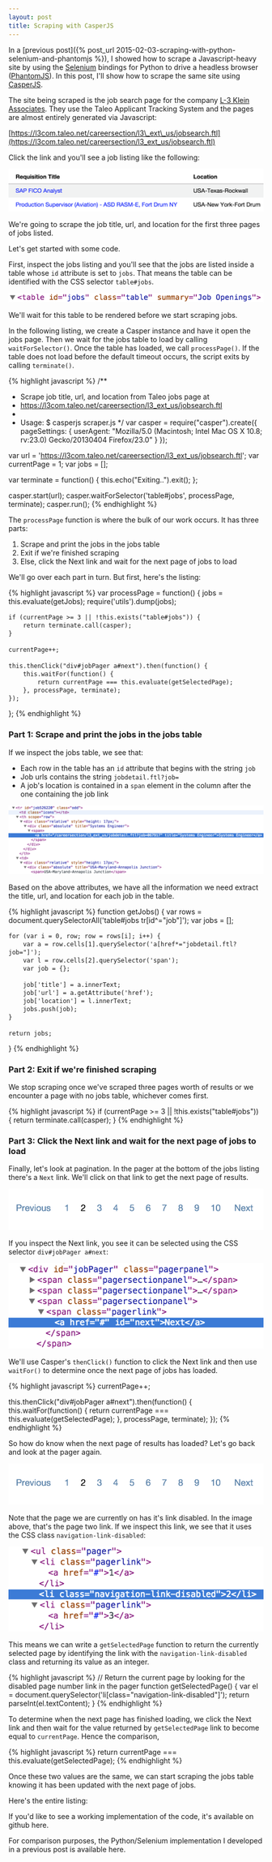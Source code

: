 ```yaml
---
layout: post
title: Scraping with CasperJS
---
```


In a [previous post]({% post_url 2015-02-03-scraping-with-python-selenium-and-phantomjs %}), I showed how to scrape
a Javascript-heavy site by using the [Selenium](http://selenium-python.readthedocs.org/) bindings for Python to drive a headless 
browser ([PhantomJS](http://phantomjs.org/)). In this post, I'll show how to scrape the same site using [CasperJS](http://casperjs.org/).

The site being scraped is the job search page for the company [L-3 Klein Associates](http://www.l-3com.com/careers/us-job-search.html). 
They use the Taleo Applicant Tracking System and the pages are almost entirely generated via Javascript:

[https://l3com.taleo.net/careersection/l3\_ext\_us/jobsearch.ftl](https://l3com.taleo.net/careersection/l3_ext_us/jobsearch.ftl)

Click the link and you'll see a job listing like the following:

![Job Link](/assets/scraping-with-casperjs/joblink.png)

We're going to scrape the job title, url, and location for the first three pages of jobs listed.

Let's get started with some code. 

First, inspect the jobs listing and you'll see that the jobs are listed inside a table whose `id` 
attribute is set to `jobs`. That means the table can be identified with the CSS selector `table#jobs`.

![Jobs table](/assets/scraping-with-casperjs/jobstable.png)

We'll wait for this table to be rendered before we start scraping jobs.

In the following listing, we create a Casper instance and have it open the jobs page. Then we wait for the jobs table to load by 
calling `waitForSelector()`. Once the table has loaded, we call `processPage()`. If the table does not load before the default 
timeout occurs, the script exits by calling `terminate()`.

{% highlight javascript %}
/**
 * Scrape job title, url, and location from Taleo jobs page at 
 * https://l3com.taleo.net/careersection/l3_ext_us/jobsearch.ftl
 *
 * Usage: $ casperjs scraper.js 
 */
var casper = require("casper").create({
    pageSettings: {
        userAgent: "Mozilla/5.0 (Macintosh; Intel Mac OS X 10.8; rv:23.0) Gecko/20130404 Firefox/23.0"
    }
});

var url = 'https://l3com.taleo.net/careersection/l3_ext_us/jobsearch.ftl';
var currentPage = 1;
var jobs = [];

var terminate = function() {
    this.echo("Exiting..").exit();
};

casper.start(url);
casper.waitForSelector('table#jobs', processPage, terminate);
casper.run();
{% endhighlight %}

The `processPage` function is where the bulk of our work occurs. It has three parts:

1. Scrape and print the jobs in the jobs table
2. Exit if we're finished scraping
3. Else, click the Next link and wait for the next page of jobs to load

We'll go over each part in turn. But first, here's the listing:

{% highlight javascript %}
var processPage = function() {
    jobs = this.evaluate(getJobs);
    require('utils').dump(jobs);

    if (currentPage >= 3 || !this.exists("table#jobs")) {
        return terminate.call(casper);
    }

    currentPage++;

    this.thenClick("div#jobPager a#next").then(function() {
        this.waitFor(function() {
            return currentPage === this.evaluate(getSelectedPage);
        }, processPage, terminate);
    });
};
{% endhighlight %}

### Part 1: Scrape and print the jobs in the jobs table

If we inspect the jobs table, we see that:

* Each row in the table has an `id` attribute that begins with the string `job`
* Job urls contains the string `jobdetail.ftl?job=`
* A job's location is contained in a `span` element in the column after the one containing the job link

[![Job Link CSS](/assets/scraping-with-casperjs/joblink_css.png)](/assets/scraping-with-casperjs/joblink_css.png)

Based on the above attributes, we have all the information we need extract the title, url, and location for each
job in the table.

{% highlight javascript %}
function getJobs() {
    var rows = document.querySelectorAll('table#jobs tr[id^="job"]');
    var jobs = [];

    for (var i = 0, row; row = rows[i]; i++) {
        var a = row.cells[1].querySelector('a[href*="jobdetail.ftl?job="]');
        var l = row.cells[2].querySelector('span');
        var job = {};

        job['title'] = a.innerText;
        job['url'] = a.getAttribute('href');
        job['location'] = l.innerText;
        jobs.push(job);
    } 

    return jobs;       
}
{% endhighlight %}

### Part 2: Exit if we're finished scraping

We stop scraping once we've scraped three pages worth of results or we encounter a page
with no jobs table, whichever comes first.

{% highlight javascript %}
if (currentPage >= 3 || !this.exists("table#jobs")) {
    return terminate.call(casper);
}
{% endhighlight %}

### Part 3: Click the Next link and wait for the next page of jobs to load

Finally, let's look at pagination. In the pager at the bottom of the jobs listing there's
a `Next` link. We'll click on that link to get the next page of results.

![Pager Image](/assets/scraping-with-casperjs/pager.png)

If you inspect the Next link, you see it can be selected using the CSS selector `div#jobPager a#next`:

![Next link CSS](/assets/scraping-with-casperjs/nextlink_css.png)

We'll use Casper's `thenClick()` function to click the Next link and then use `waitFor()` to determine
once the next page of jobs has loaded.

{% highlight javascript %}
currentPage++;

this.thenClick("div#jobPager a#next").then(function() {
    this.waitFor(function() {
        return currentPage === this.evaluate(getSelectedPage);
    }, processPage, terminate);
});
{% endhighlight %}

So how do know when the next page of results has loaded? Let's go back and look at the pager again.

![Pager Image](/assets/scraping-with-casperjs/pager.png)

Note that the page we are currently on has it's link disabled. In the image above, that's the page two
link. If we inspect this link, we see that it uses the CSS class `navigation-link-disabled`:

![Pager CSS Image](/assets/scraping-with-casperjs/pager_css.png)

This means we can write a `getSelectedPage` function to return the currently selected page by identifying
the link with the `navigation-link-disabled` class and returning its value as an integer.

{% highlight javascript %}
// Return the current page by looking for the disabled page number link in the pager
function getSelectedPage() {
    var el = document.querySelector('li[class="navigation-link-disabled"]');
    return parseInt(el.textContent);
}
{% endhighlight %}

To determine when the next page has finished loading, we click the Next link and then wait for 
the value returned by `getSelectedPage` link to become equal to `currentPage`. Hence the comparison,

{% highlight javascript %}
return currentPage === this.evaluate(getSelectedPage);
{% endhighlight %}

Once these two values are the same, we can start scraping the jobs table knowing it has been updated 
with the next page of jobs.

Here's the entire listing:

If you'd like to see a working implementation of the code, it's available on github here.

For comparison purposes, the Python/Selenium implementation I developed in a previous post is available
here.
